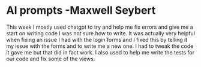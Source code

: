 # AI prompts -Maxwell Seybert
This week I mostly used chatgpt to try and help me fix errors and give me a start on writing code I was not sure how to write. It was actually very helpful when fixing an issue I had with the login forms and I fixed this by telling it my issue with the forms and to write me a new one. I had to tweak the code it gave me but that did in fact work. I also used to help me write the tests for our code and fix some of the views. 